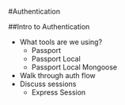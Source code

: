 #Authentication

##Intro to Authentication
*   What tools are we using?
    *   Passport
    *   Passport Local
    *   Passport Local Mongoose
*   Walk through auth flow
*   Discuss sessions
    *   Express Session